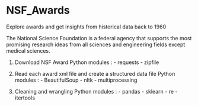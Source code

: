 # NSF_Awards
Explore awards and get insights from historical data back to 1960

The National Science Foundation is a federal agency that supports the most promising research ideas from all sciences and engineering fields except medical sciences.

1. Download NSF Award
  Python modules :
          - requests
          - zipfile

2. Read each award xml file and create a structured data file
  Python modules :
          - BeautifulSoup
          - nltk
          - multiprocessing

3. Cleaning and wrangling
  Python modules :
          - pandas
          - sklearn
          - re
          - itertools
          
